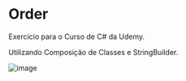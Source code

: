 # Order

Exercício para o Curso de C# da Udemy.

Utilizando Composição de Classes e StringBuilder.

![image](https://user-images.githubusercontent.com/106355065/213591869-2ce9b24f-3106-489e-b57d-add28d087072.png)

